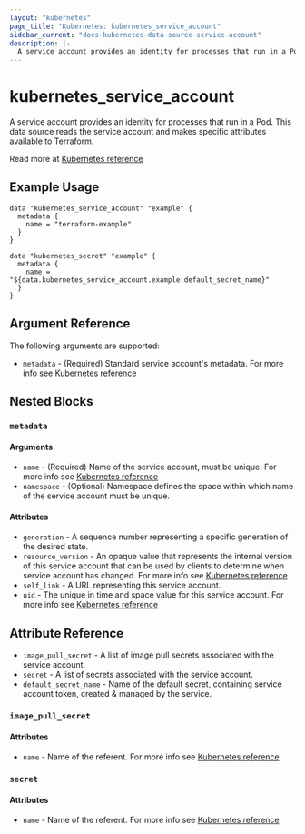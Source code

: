 ```yaml
---
layout: "kubernetes"
page_title: "Kubernetes: kubernetes_service_account"
sidebar_current: "docs-kubernetes-data-source-service-account"
description: |-
  A service account provides an identity for processes that run in a Pod.
---
```


# kubernetes_service_account

A service account provides an identity for processes that run in a Pod.  This data source reads the service account and makes specific attributes available to Terraform.

Read more at [Kubernetes reference](https://kubernetes.io/docs/admin/service-accounts-admin/)

## Example Usage

```hcl
data "kubernetes_service_account" "example" {
  metadata {
    name = "terraform-example"
  }
}

data "kubernetes_secret" "example" {
  metadata {
    name = "${data.kubernetes_service_account.example.default_secret_name}"
  }
}
```

## Argument Reference

The following arguments are supported:

* `metadata` - (Required) Standard service account's metadata. For more info see [Kubernetes reference](https://github.com/kubernetes/community/blob/master/contributors/devel/sig-architecture/api-conventions.md#metadata)

## Nested Blocks

### `metadata`

#### Arguments

* `name` - (Required) Name of the service account, must be unique. For more info see [Kubernetes reference](http://kubernetes.io/docs/user-guide/identifiers#names)
* `namespace` - (Optional) Namespace defines the space within which name of the service account must be unique.

#### Attributes

* `generation` - A sequence number representing a specific generation of the desired state.
* `resource_version` - An opaque value that represents the internal version of this service account that can be used by clients to determine when service account has changed. For more info see [Kubernetes reference](https://github.com/kubernetes/community/blob/master/contributors/devel/sig-architecture/api-conventions.md#concurrency-control-and-consistency)
* `self_link` - A URL representing this service account.
* `uid` - The unique in time and space value for this service account. For more info see [Kubernetes reference](http://kubernetes.io/docs/user-guide/identifiers#uids)

## Attribute Reference

* `image_pull_secret` - A list of image pull secrets associated with the service account.
* `secret` - A list of secrets associated with the service account.
* `default_secret_name` - Name of the default secret, containing service account token, created & managed by the service.

### `image_pull_secret`

#### Attributes

* `name` - Name of the referent. For more info see [Kubernetes reference](http://kubernetes.io/docs/user-guide/identifiers#names)

### `secret`

#### Attributes

* `name` - Name of the referent. For more info see [Kubernetes reference](http://kubernetes.io/docs/user-guide/identifiers#names)
